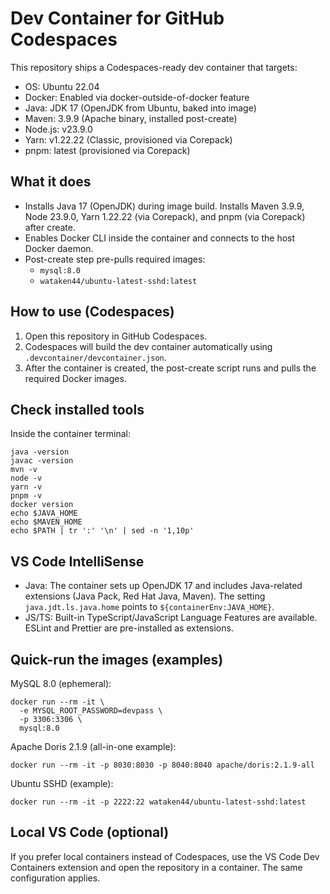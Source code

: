 Dev Container for GitHub Codespaces
===================================

This repository ships a Codespaces-ready dev container that targets:

- OS: Ubuntu 22.04
- Docker: Enabled via docker-outside-of-docker feature
- Java: JDK 17 (OpenJDK from Ubuntu, baked into image)
- Maven: 3.9.9 (Apache binary, installed post-create)
- Node.js: v23.9.0
- Yarn: v1.22.22 (Classic, provisioned via Corepack)
- pnpm: latest (provisioned via Corepack)

What it does
------------

- Installs Java 17 (OpenJDK) during image build. Installs Maven 3.9.9, Node 23.9.0, Yarn 1.22.22 (via Corepack), and pnpm (via Corepack) after create.
- Enables Docker CLI inside the container and connects to the host Docker daemon.
- Post-create step pre-pulls required images:
  - `mysql:8.0`
  - `wataken44/ubuntu-latest-sshd:latest`

How to use (Codespaces)
-----------------------

1. Open this repository in GitHub Codespaces.
2. Codespaces will build the dev container automatically using `.devcontainer/devcontainer.json`.
3. After the container is created, the post-create script runs and pulls the required Docker images.

Check installed tools
---------------------

Inside the container terminal:

```
java -version
javac -version
mvn -v
node -v
yarn -v
pnpm -v
docker version
echo $JAVA_HOME
echo $MAVEN_HOME
echo $PATH | tr ':' '\n' | sed -n '1,10p'
```

VS Code IntelliSense
--------------------

- Java: The container sets up OpenJDK 17 and includes Java-related extensions (Java Pack, Red Hat Java, Maven). The setting `java.jdt.ls.java.home` points to `${containerEnv:JAVA_HOME}`.
- JS/TS: Built-in TypeScript/JavaScript Language Features are available. ESLint and Prettier are pre-installed as extensions.

Quick-run the images (examples)
-------------------------------

MySQL 8.0 (ephemeral):

```
docker run --rm -it \
  -e MYSQL_ROOT_PASSWORD=devpass \
  -p 3306:3306 \
  mysql:8.0
```

Apache Doris 2.1.9 (all-in-one example):

```
docker run --rm -it -p 8030:8030 -p 8040:8040 apache/doris:2.1.9-all
```

Ubuntu SSHD (example):

```
docker run --rm -it -p 2222:22 wataken44/ubuntu-latest-sshd:latest
```

Local VS Code (optional)
------------------------

If you prefer local containers instead of Codespaces, use the VS Code Dev Containers extension and open the repository in a container. The same configuration applies.
